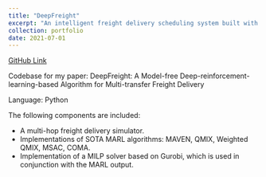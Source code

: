 ```yaml
---
title: "DeepFreight"
excerpt: "An intelligent freight delivery scheduling system built with the SOTA MARL algorithms and an optimization solver."
collection: portfolio
date: 2021-07-01
---
```


[GitHub Link](https://github.com/LucasCJYSDL/DeepFreight)

Codebase for my paper: DeepFreight: A Model-free Deep-reinforcement-learning-based Algorithm for Multi-transfer Freight Delivery

Language: Python

The following components are included:
- A multi-hop freight delivery simulator.
- Implementations of SOTA MARL algorithms: MAVEN, QMIX, Weighted QMIX, MSAC, COMA.
- Implementation of a MILP solver based on Gurobi, which is used in conjunction with the MARL output. 
